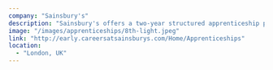 ```yaml
---
company: "Sainsbury's"
description: "Sainsbury's offers a two-year structured apprenticeship programme for individuals who love the idea of working in the fast-paced retail world."
image: "/images/apprenticeships/8th-light.jpeg"
link: "http://early.careersatsainsburys.com/Home/Apprenticeships"
location:
  - "London, UK"
---
```

